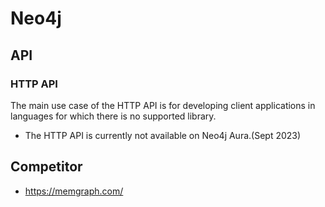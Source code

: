 # Neo4j



## API

### HTTP API
The main use case of the HTTP API is for developing client applications in languages for which there is no supported library.

- The HTTP API is currently not available on Neo4j Aura.(Sept 2023)
## Competitor
- https://memgraph.com/

